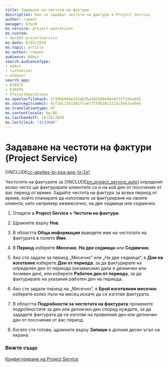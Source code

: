 ```yaml
---
title: Задаване на честоти на фактури
description: Как се задават честоти на фактури в Project Service
author: rumant
manager: kfend
ms.service: project-operations
ms.custom:
- dyn365-projectservice
ms.date: 8/03/2018
ms.topic: article
ms.author: rumant
audience: Admin
search.audienceType:
- admin
- customizer
- enduser
search.app:
- D365CE
- D365PS
- ProjectOperations
ms.openlocfilehash: 2739db966b332db35e383589e06e023ff156ed45
ms.sourcegitcommit: 4cf1dc1561b92fca4175f0b3813133c5e63ce8e6
ms.translationtype: HT
ms.contentlocale: bg-BG
ms.lasthandoff: 10/28/2020
ms.locfileid: "4132006"
---
```

# <a name="set-up-invoice-frequencies-project-service"></a>Задаване на честоти на фактури (Project Service)

[!INCLUDE[cc-applies-to-psa-app-1x-2x](../includes/cc-applies-to-psa-app-1x-2x.md)]

Честотите на фактурите за [!INCLUDE[pn_project_service_auto](../includes/pn-project-service-auto.md)] определят колко често ще фактурирате клиентите си и на кой ден от посочения от вас период от време. Задайте честота на фактура за всеки период от време, който планирате да използвате за фактуриране на своите клиенти, като например ежемесечно, на две седмици или седмично.  
  
1.  Отидете в **Project Service > Честоти на фактури**.  
  
2.  Щракнете върху **Нов**.  
  
3.  В областта **Обща информация** въведете име на честотата на фактурата в полето **Име**.  
  
4.  В **Период** изберете **Месечно**, **На две седмици** или **Седмично**.  
  
5.  Ако сте задали за период „Месечно“ или „На две седмици“, в **Дни на изготвяне** изберете **Ден от периода**, за да фактурирате на определен ден от периода (независимо дали е делничен или почивен ден), или изберете **Работен ден от периода**, за да фактурирате на указания работен ден на периода.  
  
6.  Ако сте задали период на „Месечно“, в **Брой изготвяния месечно** изберете колко пъти на месец искате да се изготвя фактурата.  
  
7.  В областта **Подробности за честотата на фактурата** променете подробностите за ден или делничен ден според нуждите, за да зададете фактурата да се изготвя на правилния ден или делничен ден от посочения от вас период.  
  
8.  Когато сте готови, щракнете върху **Запиши** в долния десен ъгъл на екрана.  
  
### <a name="see-also"></a>Вижте също  
 [Конфигуриране на Project Service](../psa/configure.md)
